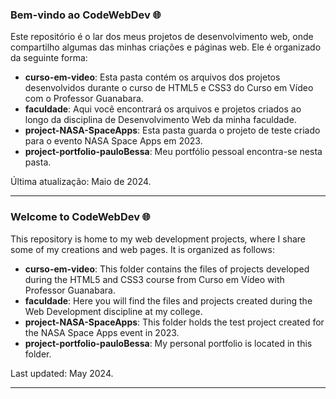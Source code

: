 ### Bem-vindo ao CodeWebDev 🌐

Este repositório é o lar dos meus projetos de desenvolvimento web, onde compartilho algumas das minhas criações e páginas web. Ele é organizado da seguinte forma:

- **curso-em-video**: Esta pasta contém os arquivos dos projetos desenvolvidos durante o curso de HTML5 e CSS3 do Curso em Vídeo com o Professor Guanabara.
- **faculdade**: Aqui você encontrará os arquivos e projetos criados ao longo da disciplina de Desenvolvimento Web da minha faculdade.
- **project-NASA-SpaceApps**: Esta pasta guarda o projeto de teste criado para o evento NASA Space Apps em 2023.
- **project-portfolio-pauloBessa**: Meu portfólio pessoal encontra-se nesta pasta.

Última atualização: Maio de 2024.

---

### Welcome to CodeWebDev 🌐

This repository is home to my web development projects, where I share some of my creations and web pages. It is organized as follows:

- **curso-em-video**: This folder contains the files of projects developed during the HTML5 and CSS3 course from Curso em Vídeo with Professor Guanabara.
- **faculdade**: Here you will find the files and projects created during the Web Development discipline at my college.
- **project-NASA-SpaceApps**: This folder holds the test project created for the NASA Space Apps event in 2023.
- **project-portfolio-pauloBessa**: My personal portfolio is located in this folder.

Last updated: May 2024.

---
